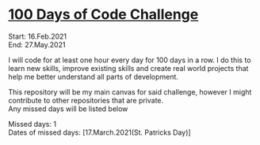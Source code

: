 # [100 Days of Code Challenge](https://www.100daysofcode.com)

Start: 16.Feb.2021  
End: 27.May.2021  
  
I will code for at least one hour every day for 100 days in a row. I do this to learn new skills, improve existing skills and create real world projects that help me better understand all parts of development.  
  
This repository will be my main canvas for said challenge, however I might contribute to other repositories that are private.  
Any missed days will be listed below  
  
Missed days: 1  
Dates of missed days: [17.March.2021(St. Patricks Day)]
